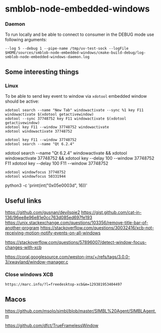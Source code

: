 # smblob-node-embedded-windows


### Daemon

To run locally and be able to connect to consumer in the DEBUG mode use following arguments:

    --log 5 --debug 1 --pipe-name /tmp/uv-test-sock --logFile $HOME/sources/smblob-node-embedded-windows/cmake-build-debug/log-smblob-node-embedded-windows-daemon.log


## Some interesting things

### Linux

To be able to send key event to window via `xdotool` embedded window should be active:

    xdotool search --name "New Tab" windowactivate --sync %1 key F11 windowactivate $(xdotool getactivewindow)
    xdotool --sync 37748752 key F11 windowactivate $(xdotool getactivewindow)
    xdotool key F11 --window 37748752 windowactivate 
    xdotool windowactivate 37748752  

    xdotool key F11 --window 37748752
    xdotool search --name "Qt 6.2.4"

xdotool search --name "Qt 6.2.4" windowactivate && xdotool windowactivate 37748752 && xdotool key --delay 100 --window 37748752 F11
xdotool key --delay 100 F11 --window 37748752

    xdotool windowfocus 37748752
    xdotool windowfocus 50331944

python3 -c 'print(int("0x05e0003d", 16))'

## Useful links
https://github.com/gusnan/devilspie2
https://gist.github.com/cat-in-136/96ee8e96e81e0cc763d085ed697fe193
https://unix.stackexchange.com/questions/103356/remove-title-bar-of-another-program
https://stackoverflow.com/questions/30032416/xcb-not-receiving-motion-notify-events-on-all-windows

https://stackoverflow.com/questions/57896007/detect-window-focus-changes-with-xcb

https://coral.googlesource.com/weston-imx/+/refs/tags/3.0.0-3/xwayland/window-manager.c

### Close windows XCB

    https://marc.info/?l=freedesktop-xcb&m=129381953404497


## Macos

https://github.com/msolo/simbl/blob/master/SIMBL%20Agent/SIMBLAgent.m

https://github.com/dfct/TrueFramelessWindow